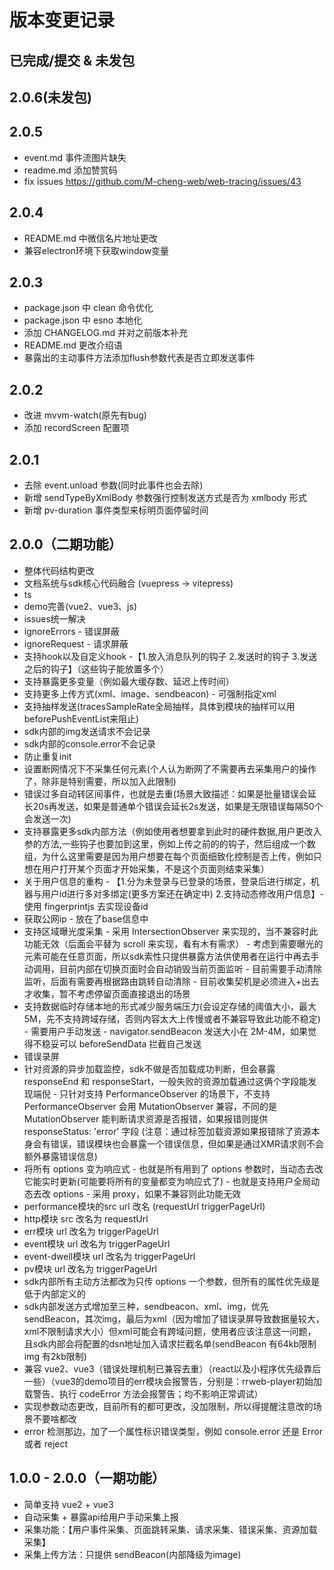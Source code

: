 # 版本变更记录

## 已完成/提交 & 未发包

## 2.0.6(未发包)

## 2.0.5
+ event.md 事件流图片缺失
+ readme.md 添加赞赏码
+ fix issues https://github.com/M-cheng-web/web-tracing/issues/43

## 2.0.4
+ README.md 中微信名片地址更改
+ 兼容electron环境下获取window变量

## 2.0.3
+ package.json 中 clean 命令优化
+ package.json 中 esno 本地化
+ 添加 CHANGELOG.md 并对之前版本补充
+ README.md 更改介绍语
+ 暴露出的主动事件方法添加flush参数代表是否立即发送事件

## 2.0.2
+ 改进 mvvm-watch(原先有bug)
+ 添加 recordScreen 配置项

## 2.0.1
+ 去除 event.unload 参数(同时此事件也会去除)
+ 新增 sendTypeByXmlBody 参数强行控制发送方式是否为 xmlbody 形式
+ 新增 pv-duration 事件类型来标明页面停留时间

## 2.0.0（二期功能）
+ 整体代码结构更改
+ 文档系统与sdk核心代码融合 (vuepress -> vitepress)
+ ts
+ demo完善(vue2、vue3、js)
+ issues统一解决
+ ignoreErrors - 错误屏蔽
+ ignoreRequest - 请求屏蔽
+ 支持hook以及自定义hook -【1.放入消息队列的钩子 2.发送时的钩子 3.发送之后的钩子】（这些钩子能放置多个）
+ 支持暴露更多变量（例如最大缓存数、延迟上传时间）
+ 支持更多上传方式(xml、image、sendbeacon) - 可强制指定xml
+ 支持抽样发送(tracesSampleRate全局抽样，具体到模块的抽样可以用beforePushEventList来阻止)
+ sdk内部的img发送请求不会记录
+ sdk内部的console.error不会记录
+ 防止重复init
+ 设置断网情况下不采集任何元素(个人认为断网了不需要再去采集用户的操作了，除非是特别需要，所以加入此限制)
+ 错误过多自动转区间事件，也就是去重(场景大致描述：如果是批量错误会延长20s再发送，如果是普通单个错误会延长2s发送，如果是无限错误每隔50个会发送一次)
+ 支持暴露更多sdk内部方法（例如使用者想要拿到此时的硬件数据,用户更改入参的方法,一些钩子也要加到这里，例如上传之前的的钩子，然后组成一个数组，为什么这里需要是因为用户想要在每个页面细致化控制是否上传，例如只想在用户打开某个页面才开始采集，不是这个页面则结束采集）
+ 关于用户信息的重构 - 【1.分为未登录与已登录的场景，登录后进行绑定，机器与用户id进行多对多绑定(更多方案还在确定中) 2.支持动态修改用户信息】- 使用 fingerprintjs 去实现设备id
+ 获取公网ip - 放在了base信息中
+ 支持区域曝光度采集 - 采用 IntersectionObserver 来实现的，当不兼容时此功能无效（后面会平替为 scroll 来实现，看有木有需求） - 考虑到需要曝光的元素可能在任意页面，所以sdk索性只提供暴露方法供使用者在运行中再去手动调用，目前内部在切换页面时会自动销毁当前页面监听 - 目前需要手动清除监听，后面有需要再根据路由跳转自动清除 - 目前收集契机是必须进入+出去才收集，暂不考虑停留页面直接退出的场景
+ 支持数据临时存储本地的形式减少服务端压力(会设定存储的阈值大小，最大5M，先不支持跨域存储，否则内容太大上传慢或者不兼容导致此功能不稳定) - 需要用户手动发送 - navigator.sendBeacon 发送大小在 2M-4M，如果觉得不稳妥可以 beforeSendData 拦截自己发送
+ 错误录屏
+ 针对资源的异步加载监控，sdk不做是否加载成功判断，但会暴露 responseEnd 和 responseStart，一般失败的资源加载通过这俩个字段能发现端倪 - 只针对支持 PerformanceObserver 的场景下，不支持 PerformanceObserver 会用 MutationObserver 兼容，不同的是 MutationObserver 能判断请求资源是否报错，如果报错则提供 responseStatus: 'error' 字段 (注意：通过标签加载资源如果报错除了资源本身会有错误，错误模块也会暴露一个错误信息，但如果是通过XMR请求则不会额外暴露错误信息)
+ 将所有 options 变为响应式 - 也就是所有用到了 options 参数时，当动态去改它能实时更新(可能要将所有的变量都变为响应式了) - 也就是支持用户全局动态去改 options - 采用 proxy，如果不兼容则此功能无效
+ performance模块的src url 改名 (requestUrl triggerPageUrl)
+ http模块 src 改名为 requestUrl
+ err模块 url 改名为 triggerPageUrl
+ event模块 url 改名为 triggerPageUrl
+ event-dwell模块 url 改名为 triggerPageUrl
+ pv模块 url 改名为 triggerPageUrl
+ sdk内部所有主动方法都改为只传 options 一个参数，但所有的属性优先级是低于内部定义的
+ sdk内部发送方式增加至三种，sendbeacon、xml、img，优先 sendBeacon，其次img，最后为xml（因为增加了错误录屏导致数据量较大，xml不限制请求大小）但xml可能会有跨域问题，使用者应该注意这一问题，且sdk内部会将配置的dsn地址加入请求拦截名单(sendBeacon 有64kb限制 img 有2kb限制)
+ 兼容 vue2、vue3（错误处理机制已兼容去重）（react以及小程序优先级靠后一些）（vue3的demo项目的err模块会报警告，分别是：rrweb-player初始加载警告、执行 codeError 方法会报警告；均不影响正常调试）
+ 实现参数动态更改，目前所有的都可更改，没加限制，所以得提醒注意改的场景不要啥都改
+ error 检测那边，加了一个属性标识错误类型，例如 console.error 还是 Error 或者 reject

## 1.0.0 - 2.0.0（一期功能）
+ 简单支持 vue2 + vue3
+ 自动采集 + 暴露api给用户手动采集上报
+ 采集功能：【用户事件采集、页面跳转采集、请求采集、错误采集、资源加载采集】
+ 采集上传方法：只提供 sendBeacon(内部降级为image)

